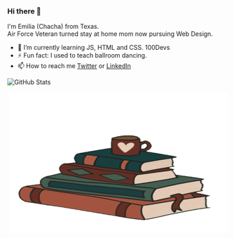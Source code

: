### Hi there 👋 

I'm Emilia (Chacha) from Texas.<br>
Air Force Veteran turned stay at home mom now pursuing Web Design.
<ul>
  <li>🌱 I’m currently learning JS, HTML and CSS. 100Devs</li>
  <li>⚡ Fun fact: I used to teach ballroom dancing.</li>
  <li>📫 How to reach me <a href="https://twitter.com/ChachaSmalls22">Twitter</a> or <a href="https://www.linkedin.com/in/emilia-menchaca-6a6902232/">LinkedIn</a></li>
</ul>

![GitHub Stats](https://github-readme-stats.vercel.app/api?username=ChachaSmalls&theme=tokyonight)


<p><img align="right" src="https://github.com/ChachaSmalls/ChachaSmalls/blob/main/giphy.gif" width="500" height="320" /></p>

